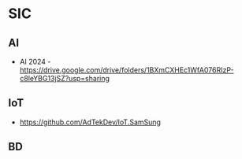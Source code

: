 
# SIC

## AI
- AI 2024 - https://drive.google.com/drive/folders/1BXmCXHEc1WfA076RIzP-c8leYBG13jSZ?usp=sharing  

  
## IoT 
- https://github.com/AdTekDev/IoT.SamSung 



   
## BD 

